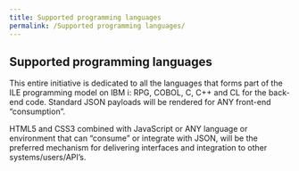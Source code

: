 ```yaml
---
title: Supported programming languages
permalink: /Supported programming languages/
---
```

## Supported programming languages

This entire initiative is dedicated to all the languages that forms part
of the ILE programming model on IBM i: RPG, COBOL, C, C++ and CL for the
back-end code. Standard JSON payloads will be rendered for ANY front-end
“consumption”.

HTML5 and CSS3 combined with JavaScript or ANY language or environment
that can “consume” or integrate with JSON, will be the preferred
mechanism for delivering interfaces and integration to other
systems/users/API’s.